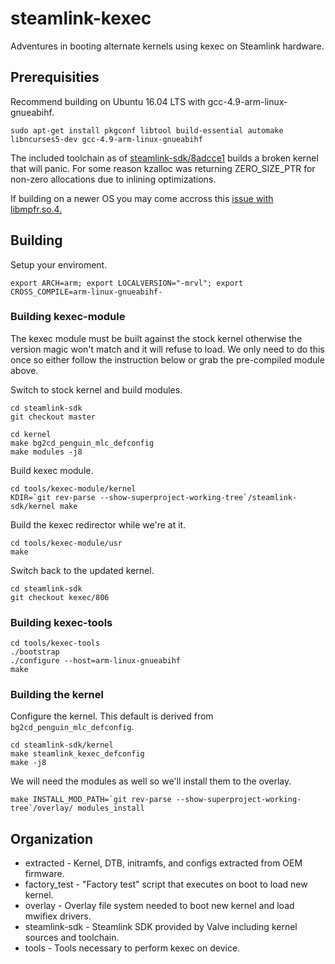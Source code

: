 # steamlink-kexec
Adventures in booting alternate kernels using kexec on Steamlink hardware.

## Prerequisities
Recommend building on Ubuntu 16.04 LTS with gcc-4.9-arm-linux-gnueabihf. 

```
sudo apt-get install pkgconf libtool build-essential automake libncurses5-dev gcc-4.9-arm-linux-gnueabihf
```

The included toolchain as of [steamlink-sdk/8adcce1](https://github.com/ValveSoftware/steamlink-sdk/tree/8adcce1d8fb2b8c0fc4ae2aebdeeb620bc443ed1) builds a broken kernel that will panic. For some reason kzalloc was returning ZERO_SIZE_PTR for non-zero allocations due to inlining optimizations.

If building on a newer OS you may come accross this [issue with libmpfr.so.4.](https://github.com/ValveSoftware/steamlink-sdk/issues/31)

## Building
Setup your enviroment.
```
export ARCH=arm; export LOCALVERSION="-mrvl"; export CROSS_COMPILE=arm-linux-gnueabihf-
```

### Building kexec-module
The kexec module must be built against the stock kernel otherwise the version magic won't match and it will refuse to load. We only need to do this once so either follow the instruction below or grab the pre-compiled module above.

Switch to stock kernel and build modules.
```
cd steamlink-sdk
git checkout master

cd kernel
make bg2cd_penguin_mlc_defconfig
make modules -j8
```

Build kexec module.
```
cd tools/kexec-module/kernel
KDIR=`git rev-parse --show-superproject-working-tree`/steamlink-sdk/kernel make
```

Build the kexec redirector while we're at it.
```
cd tools/kexec-module/usr
make
```

Switch back to the updated kernel.
```
cd steamlink-sdk
git checkout kexec/806
```

### Building kexec-tools
```
cd tools/kexec-tools
./bootstrap
./configure --host=arm-linux-gnueabihf
make
```

### Building the kernel
Configure the kernel. This default is derived from `bg2cd_penguin_mlc_defconfig`.
```
cd steamlink-sdk/kernel
make steamlink_kexec_defconfig
make -j8
```

We will need the modules as well so we'll install them to the overlay.
```
make INSTALL_MOD_PATH=`git rev-parse --show-superproject-working-tree`/overlay/ modules_install
```

## Organization
- extracted - Kernel, DTB, initramfs, and configs extracted from OEM firmware.
- factory_test - "Factory test" script that executes on boot to load new kernel.
- overlay - Overlay file system needed to boot new kernel and load mwifiex drivers.
- steamlink-sdk - Steamlink SDK provided by Valve including kernel sources and toolchain.
- tools - Tools necessary to perform kexec on device.